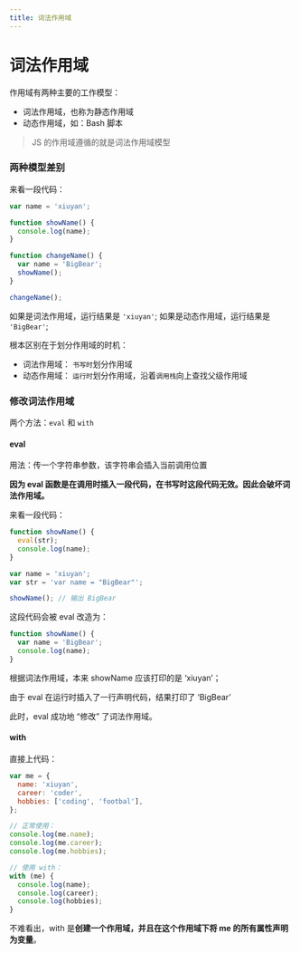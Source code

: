 ```yaml
---
title: 词法作用域
---
```


# 词法作用域

作用域有两种主要的工作模型：

- 词法作用域，也称为静态作用域
- 动态作用域，如：Bash 脚本

> JS 的作用域遵循的就是词法作用域模型

### 两种模型差别

来看一段代码：

```javascript
var name = 'xiuyan';

function showName() {
  console.log(name);
}

function changeName() {
  var name = 'BigBear';
  showName();
}

changeName();
```

如果是词法作用域，运行结果是 `'xiuyan'`; 如果是动态作用域，运行结果是 `'BigBear'`;

根本区别在于划分作用域的时机：

- 词法作用域： `书写时`划分作用域
- 动态作用域： `运行时`划分作用域，沿着`调用栈`向上查找父级作用域

### 修改词法作用域

两个方法：`eval` 和 `with`

#### eval

用法：传一个字符串参数，该字符串会插入当前调用位置

**因为 eval 函数是在调用时插入一段代码，在书写时这段代码无效。因此会破坏词法作用域。**

来看一段代码：

```javascript
function showName() {
  eval(str);
  console.log(name);
}

var name = 'xiuyan';
var str = 'var name = "BigBear"';

showName(); // 输出 BigBear
```

这段代码会被 eval 改造为：

```javascript
function showName() {
  var name = 'BigBear';
  console.log(name);
}
```

根据词法作用域，本来 showName 应该打印的是 ‘xiuyan’；

由于 eval 在运行时插入了一行声明代码，结果打印了 ‘BigBear’

此时，eval 成功地 “修改” 了词法作用域。

#### with

直接上代码：

```javascript
var me = {
  name: 'xiuyan',
  career: 'coder',
  hobbies: ['coding', 'footbal'],
};

// 正常使用：
console.log(me.name);
console.log(me.career);
console.log(me.hobbies);

// 使用 with：
with (me) {
  console.log(name);
  console.log(career);
  console.log(hobbies);
}
```

不难看出，with 是**创建一个作用域，并且在这个作用域下将 me 的所有属性声明为变量**。
